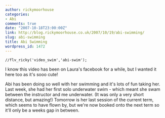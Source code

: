 ```yaml
---
author: rickymoorhouse
categories:
- Abi
comments: true
date: "2007-10-18T23:00:00Z"
link: http://blog.rickymoorhouse.co.uk/2007/10/19/abi-swimming/
slug: abi-swimming
title: Abi Swimming
wordpress_id: 1472
---
```


<!--[Get the Flash Player](http://www.macromedia.com/go/getflashplayer) to see a video of Abi swimming.-->



	//flv_ricky('video_swim','abi-swim');



I know this video has been on Laura's facebook for a while, but I wanted it here too as it's sooo cute!




Abi has been doing so well with her swimming and it's lots of fun taking her. Last week, she had her first solo underwater swim - which meant she swam between the instructor and me underwater. (It was only a very short distance, but amazing!) Tomorrow is her last session of the current term, which seems to have flown by, but we're now booked onto the next term so it'll only be a weeks gap in between.
